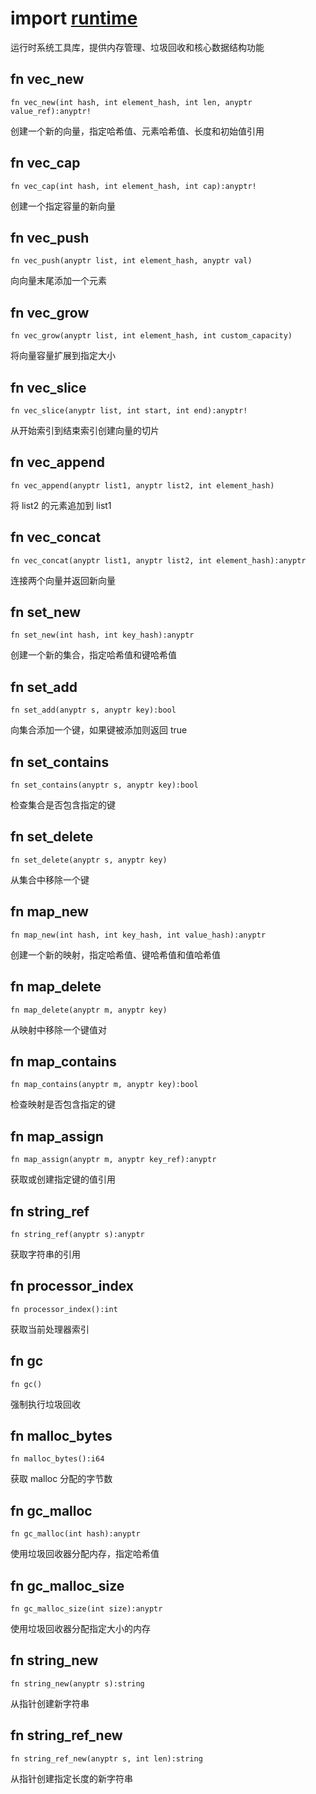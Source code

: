# import [runtime](https://github.com/nature-lang/nature/blob/master/std/runtime/main.n)

运行时系统工具库，提供内存管理、垃圾回收和核心数据结构功能

## fn vec_new

```
fn vec_new(int hash, int element_hash, int len, anyptr value_ref):anyptr!
```

创建一个新的向量，指定哈希值、元素哈希值、长度和初始值引用

## fn vec_cap

```
fn vec_cap(int hash, int element_hash, int cap):anyptr!
```

创建一个指定容量的新向量

## fn vec_push

```
fn vec_push(anyptr list, int element_hash, anyptr val)
```

向向量末尾添加一个元素

## fn vec_grow

```
fn vec_grow(anyptr list, int element_hash, int custom_capacity)
```

将向量容量扩展到指定大小

## fn vec_slice

```
fn vec_slice(anyptr list, int start, int end):anyptr!
```

从开始索引到结束索引创建向量的切片

## fn vec_append

```
fn vec_append(anyptr list1, anyptr list2, int element_hash)
```

将 list2 的元素追加到 list1

## fn vec_concat

```
fn vec_concat(anyptr list1, anyptr list2, int element_hash):anyptr
```

连接两个向量并返回新向量

## fn set_new

```
fn set_new(int hash, int key_hash):anyptr
```

创建一个新的集合，指定哈希值和键哈希值

## fn set_add

```
fn set_add(anyptr s, anyptr key):bool
```

向集合添加一个键，如果键被添加则返回 true

## fn set_contains

```
fn set_contains(anyptr s, anyptr key):bool
```

检查集合是否包含指定的键

## fn set_delete

```
fn set_delete(anyptr s, anyptr key)
```

从集合中移除一个键

## fn map_new

```
fn map_new(int hash, int key_hash, int value_hash):anyptr
```

创建一个新的映射，指定哈希值、键哈希值和值哈希值

## fn map_delete

```
fn map_delete(anyptr m, anyptr key)
```

从映射中移除一个键值对

## fn map_contains

```
fn map_contains(anyptr m, anyptr key):bool
```

检查映射是否包含指定的键

## fn map_assign

```
fn map_assign(anyptr m, anyptr key_ref):anyptr
```

获取或创建指定键的值引用

## fn string_ref

```
fn string_ref(anyptr s):anyptr
```

获取字符串的引用

## fn processor_index

```
fn processor_index():int
```

获取当前处理器索引

## fn gc

```
fn gc()
```

强制执行垃圾回收

## fn malloc_bytes

```
fn malloc_bytes():i64
```

获取 malloc 分配的字节数

## fn gc_malloc

```
fn gc_malloc(int hash):anyptr
```

使用垃圾回收器分配内存，指定哈希值

## fn gc_malloc_size

```
fn gc_malloc_size(int size):anyptr
```

使用垃圾回收器分配指定大小的内存

## fn string_new

```
fn string_new(anyptr s):string
```

从指针创建新字符串

## fn string_ref_new

```
fn string_ref_new(anyptr s, int len):string
```

从指针创建指定长度的新字符串
